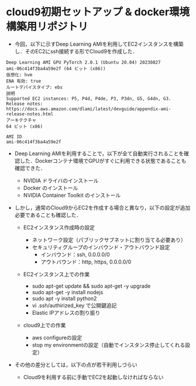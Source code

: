 # cloud9初期セットアップ & docker環境構築用リポジトリ

- 今回，以下に示すDeep Learning AMIを利用してEC2インスタンスを構築し．そのEC2にssh接続する形でCloud9を作成した．

```
Deep Learning AMI GPU PyTorch 2.0.1 (Ubuntu 20.04) 20230827
ami-06c414f3ba4a59e2f (64 ビット (x86))
仮想化: hvm
ENA 有効: true
ルートデバイスタイプ: ebs
説明
Supported EC2 instances: P5, P4d, P4de, P3, P3dn, G5, G4dn, G3. Release notes: https://docs.aws.amazon.com/dlami/latest/devguide/appendix-ami-release-notes.html
アーキテクチャ
64 ビット (x86)

AMI ID
ami-06c414f3ba4a59e2f
```

- Deep Learning AMIを利用することで，以下が全て自動実行されることを確認した．Dockerコンテナ環境でGPUがすぐに利用できる状態であることも確認できた．
  - NVIDIA ドライバのインストール
  - Docker のインストール
  - NVIDIA Container Toolkit のインストール

- しかし，通常のCloud9からEC2を作成する場合と異なり，以下の設定が追加必要であることも確認した．
  - EC2インスタンス作成時の設定
    - ネットワーク設定（パブリックサブネットに割り当てる必要あり）
    - セキュリティグループのインバウンド・アウトバウンド設定
      - インバウンド：ssh, 0.0.0.0/0
      - アウトバウンド：http, https, 0.0.0.0/0
  - EC2インスタンス上での作業
    - sudo apt-get update && sudo apt-get -y upgrade
    - sudo apt-get -y install nodejs
    - sudo apt -y install python2
    - vi .ssh/authirized_key で公開鍵追記
    - Elastic IPアドレスの割り振り

  - cloud9上での作業
    - aws configureの設定
    - stop my environmentの設定（自動でインスタンス停止してくれる設定）

- その他の差分としては，以下の点が若干利用しづらい
  - Cloud9を利用する前に手動でEC2を起動しなければならない
